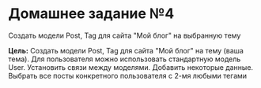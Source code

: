 #  Домашнее задание №4 #

Создать модели Post, Tag для сайта "Мой блог" на выбранную тему

**Цель:** Создать модели Post, Tag для сайта "Мой блог" на тему (ваша тема). Для пользователя можно использовать стандартную модель User. Установить связи между моделями. Добавить некоторые данные. Выбрать все посты конкретного пользователя с 2-мя любыми тегами

